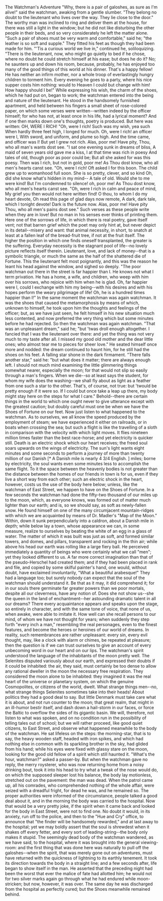 The
Watchman's
Adventure
"Why,
there
is
a
pair
of
galoshes,
as
sure
as
I'm
alive!"
said
the
watchman,
awaking
from
a
gentle
slumber.
"They
belong
no
doubt
to
the
lieutenant
who
lives
over
the
way.
They
lie
close
to
the
door."
The
worthy
man
was
inclined
to
ring
and
deliver
them
at
the
house,
for
there
was
still
a
light
in
the
window;
but
he
did
not
like
disturbing
the
other
people
in
their
beds,
and
so
very
considerately
he
left
the
matter
alone.
"Such
a
pair
of
shoes
must
be
very
warm
and
comfortable,"
said
he;
"the
leather
is
so
soft
and
supple."
They
fitted
his
feet
as
though
they
had
been
made
for
him.
"'Tis
a
curious
world
we
live
in,"
continued
he,
soliloquizing.
"There
is
the
lieutenant,
now,
who
might
go
quietly
to
bed
if
he
chose,
where
no
doubt
he
could
stretch
himself
at
his
ease;
but
does
he
do
it?
No;
he
saunters
up
and
down
his
room,
because,
probably,
he
has
enjoyed
too
many
of
the
good
things
of
this
world
at
his
dinner.
That's
a
happy
fellow!
He
has
neither
an
infirm
mother,
nor
a
whole
troop
of
everlastingly
hungry
children
to
torment
him.
Every
evening
he
goes
to
a
party,
where
his
nice
supper
costs
him
nothing:
would
to
Heaven
I
could
but
change
with
him!
How
happy
should
I
be!"
While
expressing
his
wish,
the
charm
of
the
shoes,
which
he
had
put
on,
began
to
work;
the
watchman
entered
into
the
being
and
nature
of
the
lieutenant.
He
stood
in
the
handsomely
furnished
apartment,
and
held
between
his
fingers
a
small
sheet
of
rose-colored
paper,
on
which
some
verses
were
written--written
indeed
by
the
officer
himself;
for
who
has
not,
at
least
once
in
his
life,
had
a
lyrical
moment?
And
if
one
then
marks
down
one's
thoughts,
poetry
is
produced.
But
here
was
written:
OH,
WERE
I
RICH!
"Oh,
were
I
rich!
Such
was
my
wish,
yea
such
When
hardly
three
feet
high,
I
longed
for
much.
Oh,
were
I
rich!
an
officer
were
I,
With
sword,
and
uniform,
and
plume
so
high.
And
the
time
came,
and
officer
was
I!
But
yet
I
grew
not
rich.
Alas,
poor
me!
Have
pity,
Thou,
who
all
man's
wants
dost
see.
"I
sat
one
evening
sunk
in
dreams
of
bliss,
A
maid
of
seven
years
old
gave
me
a
kiss,
I
at
that
time
was
rich
in
poesy
And
tales
of
old,
though
poor
as
poor
could
be;
But
all
she
asked
for
was
this
poesy.
Then
was
I
rich,
but
not
in
gold,
poor
me!
As
Thou
dost
know,
who
all
men's
hearts
canst
see.
"Oh,
were
I
rich!
Oft
asked
I
for
this
boon.
The
child
grew
up
to
womanhood
full
soon.
She
is
so
pretty,
clever,
and
so
kind
Oh,
did
she
know
what's
hidden
in
my
mind--
A
tale
of
old.
Would
she
to
me
were
kind!
But
I'm
condemned
to
silence!
oh,
poor
me!
As
Thou
dost
know,
who
all
men's
hearts
canst
see.
"Oh,
were
I
rich
in
calm
and
peace
of
mind,
My
grief
you
then
would
not
here
written
find!
O
thou,
to
whom
I
do
my
heart
devote,
Oh
read
this
page
of
glad
days
now
remote,
A
dark,
dark
tale,
which
I
tonight
devote!
Dark
is
the
future
now.
Alas,
poor
me!
Have
pity
Thou,
who
all
men's
pains
dost
see."
Such
verses
as
these
people
write
when
they
are
in
love!
But
no
man
in
his
senses
ever
thinks
of
printing
them.
Here
one
of
the
sorrows
of
life,
in
which
there
is
real
poetry,
gave
itself
vent;
not
that
barren
grief
which
the
poet
may
only
hint
at,
but
never
depict
in
its
detail--misery
and
want:
that
animal
necessity,
in
short,
to
snatch
at
least
at
a
fallen
leaf
of
the
bread-fruit
tree,
if
not
at
the
fruit
itself.
The
higher
the
position
in
which
one
finds
oneself
transplanted,
the
greater
is
the
suffering.
Everyday
necessity
is
the
stagnant
pool
of
life--no
lovely
picture
reflects
itself
therein.
Lieutenant,
love,
and
lack
of
money--that
is
a
symbolic
triangle,
or
much
the
same
as
the
half
of
the
shattered
die
of
Fortune.
This
the
lieutenant
felt
most
poignantly,
and
this
was
the
reason
he
leant
his
head
against
the
window,
and
sighed
so
deeply.
"The
poor
watchman
out
there
in
the
street
is
far
happier
than
I.
He
knows
not
what
I
term
privation.
He
has
a
home,
a
wife,
and
children,
who
weep
with
him
over
his
sorrows,
who
rejoice
with
him
when
he
is
glad.
Oh,
far
happier
were
I,
could
I
exchange
with
him
my
being--with
his
desires
and
with
his
hopes
perform
the
weary
pilgrimage
of
life!
Oh,
he
is
a
hundred
times
happier
than
I!"
In
the
same
moment
the
watchman
was
again
watchman.
It
was
the
shoes
that
caused
the
metamorphosis
by
means
of
which,
unknown
to
himself,
he
took
upon
him
the
thoughts
and
feelings
of
the
officer;
but,
as
we
have
just
seen,
he
felt
himself
in
his
new
situation
much
less
contented,
and
now
preferred
the
very
thing
which
but
some
minutes
before
he
had
rejected.
So
then
the
watchman
was
again
watchman.
"That
was
an
unpleasant
dream,"
said
he;
"but
'twas
droll
enough
altogether.
I
fancied
that
I
was
the
lieutenant
over
there:
and
yet
the
thing
was
not
very
much
to
my
taste
after
all.
I
missed
my
good
old
mother
and
the
dear
little
ones;
who
almost
tear
me
to
pieces
for
sheer
love."
He
seated
himself
once
more
and
nodded:
the
dream
continued
to
haunt
him,
for
he
still
had
the
shoes
on
his
feet.
A
falling
star
shone
in
the
dark
firmament.
"There
falls
another
star,"
said
he:
"but
what
does
it
matter;
there
are
always
enough
left.
I
should
not
much
mind
examining
the
little
glimmering
things
somewhat
nearer,
especially
the
moon;
for
that
would
not
slip
so
easily
through
a
man's
fingers.
When
we
die--so
at
least
says
the
student,
for
whom
my
wife
does
the
washing--we
shall
fly
about
as
light
as
a
feather
from
one
such
a
star
to
the
other.
That's,
of
course,
not
true:
but
'twould
be
pretty
enough
if
it
were
so.
If
I
could
but
once
take
a
leap
up
there,
my
body
might
stay
here
on
the
steps
for
what
I
care."
Behold--there
are
certain
things
in
the
world
to
which
one
ought
never
to
give
utterance
except
with
the
greatest
caution;
but
doubly
careful
must
one
be
when
we
have
the
Shoes
of
Fortune
on
our
feet.
Now
just
listen
to
what
happened
to
the
watchman.
As
to
ourselves,
we
all
know
the
speed
produced
by
the
employment
of
steam;
we
have
experienced
it
either
on
railroads,
or
in
boats
when
crossing
the
sea;
but
such
a
flight
is
like
the
travelling
of
a
sloth
in
comparison
with
the
velocity
with
which
light
moves.
It
flies
nineteen
million
times
faster
than
the
best
race-horse;
and
yet
electricity
is
quicker
still.
Death
is
an
electric
shock
which
our
heart
receives;
the
freed
soul
soars
upwards
on
the
wings
of
electricity.
The
sun's
light
wants
eight
minutes
and
some
seconds
to
perform
a
journey
of
more
than
twenty
million
of
our
Danish
[*
A
Danish
mile
is
nearly
4
3/4
English.
]
miles;
borne
by
electricity,
the
soul
wants
even
some
minutes
less
to
accomplish
the
same
flight.
To
it
the
space
between
the
heavenly
bodies
is
not
greater
than
the
distance
between
the
homes
of
our
friends
in
town
is
for
us,
even
if
they
live
a
short
way
from
each
other;
such
an
electric
shock
in
the
heart,
however,
costs
us
the
use
of
the
body
here
below;
unless,
like
the
watchman
of
East
Street,
we
happen
to
have
on
the
Shoes
of
Fortune.
In
a
few
seconds
the
watchman
had
done
the
fifty-two
thousand
of
our
miles
up
to
the
moon,
which,
as
everyone
knows,
was
formed
out
of
matter
much
lighter
than
our
earth;
and
is,
so
we
should
say,
as
soft
as
newly-fallen
snow.
He
found
himself
on
one
of
the
many
circumjacent
mountain-ridges
with
which
we
are
acquainted
by
means
of
Dr.
Madler's
"Map
of
the
Moon."
Within,
down
it
sunk
perpendicularly
into
a
caldron,
about
a
Danish
mile
in
depth;
while
below
lay
a
town,
whose
appearance
we
can,
in
some
measure,
realize
to
ourselves
by
beating
the
white
of
an
egg
in
a
glass
of
water.
The
matter
of
which
it
was
built
was
just
as
soft,
and
formed
similar
towers,
and
domes,
and
pillars,
transparent
and
rocking
in
the
thin
air;
while
above
his
head
our
earth
was
rolling
like
a
large
fiery
ball.
He
perceived
immediately
a
quantity
of
beings
who
were
certainly
what
we
call
"men";
yet
they
looked
different
to
us.
A
far
more
correct
imagination
than
that
of
the
pseudo-Herschel
had
created
them;
and
if
they
had
been
placed
in
rank
and
file,
and
copied
by
some
skilful
painter's
hand,
one
would,
without
doubt,
have
exclaimed
involuntarily,
"What
a
beautiful
arabesque!"
They
had
a
language
too;
but
surely
nobody
can
expect
that
the
soul
of
the
watchman
should
understand
it.
Be
that
as
it
may,
it
did
comprehend
it;
for
in
our
souls
there
germinate
far
greater
powers
than
we
poor
mortals,
despite
all
our
cleverness,
have
any
notion
of.
Does
she
not
show
us--she
the
queen
in
the
land
of
enchantment--her
astounding
dramatic
talent
in
all
our
dreams?
There
every
acquaintance
appears
and
speaks
upon
the
stage,
so
entirely
in
character,
and
with
the
same
tone
of
voice,
that
none
of
us,
when
awake,
were
able
to
imitate
it.
How
well
can
she
recall
persons
to
our
mind,
of
whom
we
have
not
thought
for
years;
when
suddenly
they
step
forth
"every
inch
a
man,"
resembling
the
real
personages,
even
to
the
finest
features,
and
become
the
heroes
or
heroines
of
our
world
of
dreams.
In
reality,
such
remembrances
are
rather
unpleasant:
every
sin,
every
evil
thought,
may,
like
a
clock
with
alarm
or
chimes,
be
repeated
at
pleasure;
then
the
question
is
if
we
can
trust
ourselves
to
give
an
account
of
every
unbecoming
word
in
our
heart
and
on
our
lips.
The
watchman's
spirit
understood
the
language
of
the
inhabitants
of
the
moon
pretty
well.
The
Selenites
disputed
variously
about
our
earth,
and
expressed
their
doubts
if
it
could
be
inhabited:
the
air,
they
said,
must
certainly
be
too
dense
to
allow
any
rational
dweller
in
the
moon
the
necessary
free
respiration.
They
considered
the
moon
alone
to
be
inhabited:
they
imagined
it
was
the
real
heart
of
the
universe
or
planetary
system,
on
which
the
genuine
Cosmopolites,
or
citizens
of
the
world,
dwelt.
What
strange
things
men--no,
what
strange
things
Selenites
sometimes
take
into
their
heads!
About
politics
they
had
a
good
deal
to
say.
But
little
Denmark
must
take
care
what
it
is
about,
and
not
run
counter
to
the
moon;
that
great
realm,
that
might
in
an
ill-humor
bestir
itself,
and
dash
down
a
hail-storm
in
our
faces,
or
force
the
Baltic
to
overflow
the
sides
of
its
gigantic
basin.
We
will,
therefore,
not
listen
to
what
was
spoken,
and
on
no
condition
run
in
the
possibility
of
telling
tales
out
of
school;
but
we
will
rather
proceed,
like
good
quiet
citizens,
to
East
Street,
and
observe
what
happened
meanwhile
to
the
body
of
the
watchman.
He
sat
lifeless
on
the
steps:
the
morning-star,
that
is
to
say,
the
heavy
wooden
staff,
headed
with
iron
spikes,
and
which
had
nothing
else
in
common
with
its
sparkling
brother
in
the
sky,
had
glided
from
his
hand;
while
his
eyes
were
fixed
with
glassy
stare
on
the
moon,
looking
for
the
good
old
fellow
of
a
spirit
which
still
haunted
it.
"What's
the
hour,
watchman?"
asked
a
passer-by.
But
when
the
watchman
gave
no
reply,
the
merry
roysterer,
who
was
now
returning
home
from
a
noisy
drinking
bout,
took
it
into
his
head
to
try
what
a
tweak
of
the
nose
would
do,
on
which
the
supposed
sleeper
lost
his
balance,
the
body
lay
motionless,
stretched
out
on
the
pavement:
the
man
was
dead.
When
the
patrol
came
up,
all
his
comrades,
who
comprehended
nothing
of
the
whole
affair,
were
seized
with
a
dreadful
fright,
for
dead
he
was,
and
he
remained
so.
The
proper
authorities
were
informed
of
the
circumstance,
people
talked
a
good
deal
about
it,
and
in
the
morning
the
body
was
carried
to
the
hospital.
Now
that
would
be
a
very
pretty
joke,
if
the
spirit
when
it
came
back
and
looked
for
the
body
in
East
Street,
were
not
to
find
one.
No
doubt
it
would,
in
its
anxiety,
run
off
to
the
police,
and
then
to
the
"Hue
and
Cry"
office,
to
announce
that
"the
finder
will
be
handsomely
rewarded,"
and
at
last
away
to
the
hospital;
yet
we
may
boldly
assert
that
the
soul
is
shrewdest
when
it
shakes
off
every
fetter,
and
every
sort
of
leading-string--the
body
only
makes
it
stupid.
The
seemingly
dead
body
of
the
watchman
wandered,
as
we
have
said,
to
the
hospital,
where
it
was
brought
into
the
general
viewing-room:
and
the
first
thing
that
was
done
here
was
naturally
to
pull
off
the
galoshes--when
the
spirit,
that
was
merely
gone
out
on
adventures,
must
have
returned
with
the
quickness
of
lightning
to
its
earthly
tenement.
It
took
its
direction
towards
the
body
in
a
straight
line;
and
a
few
seconds
after,
life
began
to
show
itself
in
the
man.
He
asserted
that
the
preceding
night
had
been
the
worst
that
ever
the
malice
of
fate
had
allotted
him;
he
would
not
for
two
silver
marks
again
go
through
what
he
had
endured
while
moon-stricken;
but
now,
however,
it
was
over.
The
same
day
he
was
discharged
from
the
hospital
as
perfectly
cured;
but
the
Shoes
meanwhile
remained
behind.
